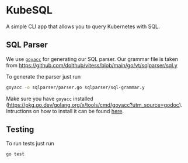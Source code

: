# KubeSQL

A simple CLI app that allows you to query Kubernetes with SQL.


## SQL Parser

We use [`goyacc`](https://pkg.go.dev/golang.org/x/tools/cmd/goyacc?utm_source=godoc) for generating our SQL parser. Our grammar file is taken from https://github.com/dolthub/vitess/blob/main/go/vt/sqlparser/sql.y

To generate the parser just run

```bash
goyacc -o sqlparser/parser.go sqlparser/sql-grammar.y
```

Make sure you have `goyacc` installed (https://pkg.go.dev/golang.org/x/tools/cmd/goyacc?utm_source=godoc). Intructions on how to install it can be found [here](https://cs.opensource.google/go/x/tools).

## Testing

To run tests just run

```bash
go test
```